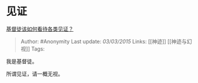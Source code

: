 # 见证
[基督徒该如何看待各类见证？](https://www.zhihu.com/question/23862079/answer/30066971)

> Author: #Anonymity 
Last update: *03/03/2015* 
Links: [[神迹]] [[神迹与幻视]]
Tags:  

我是基督徒。

所谓见证，请一概无视。